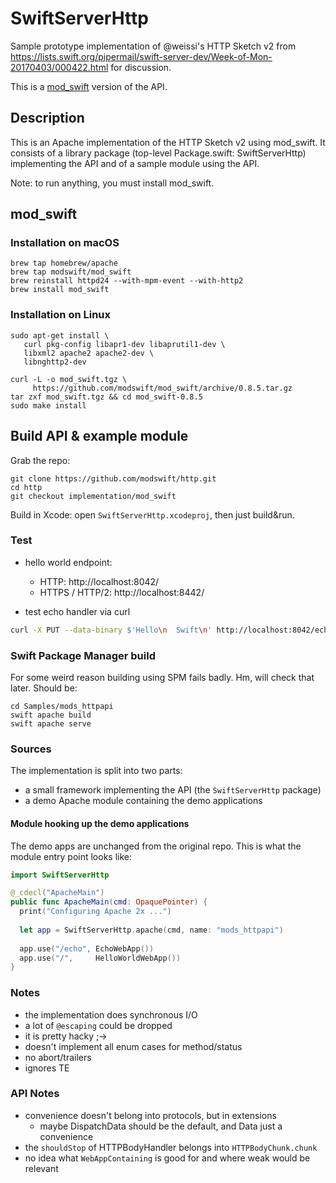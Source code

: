 # SwiftServerHttp

Sample prototype implementation of @weissi's HTTP Sketch v2 from https://lists.swift.org/pipermail/swift-server-dev/Week-of-Mon-20170403/000422.html for discussion.

This is a [mod_swift](http://mod-swift.org/) version of
the API.


## Description

This is an Apache implementation of the HTTP Sketch v2 using mod_swift. It consists
of a library package (top-level Package.swift: SwiftServerHttp) implementing the API
and of a sample module using the API.

Note: to run anything, you must install mod_swift.

## mod_swift

### Installation on macOS

```shell
brew tap homebrew/apache
brew tap modswift/mod_swift
brew reinstall httpd24 --with-mpm-event --with-http2
brew install mod_swift
```

### Installation on Linux

```
sudo apt-get install \
   curl pkg-config libapr1-dev libaprutil1-dev \
   libxml2 apache2 apache2-dev \
   libnghttp2-dev

curl -L -o mod_swift.tgz \
     https://github.com/modswift/mod_swift/archive/0.8.5.tar.gz
tar zxf mod_swift.tgz && cd mod_swift-0.8.5
sudo make install
```

## Build API & example module

Grab the repo:
```shell
git clone https://github.com/modswift/http.git
cd http
git checkout implementation/mod_swift
```

Build in Xcode: open `SwiftServerHttp.xcodeproj`, then just build&run.

### Test

- hello world endpoint:
  - HTTP:           http://localhost:8042/
  - HTTPS / HTTP/2: http://localhost:8442/

- test echo handler via curl

```sh
curl -X PUT --data-binary $'Hello\n  Swift\n' http://localhost:8042/echo
```

### Swift Package Manager build

For some weird reason building using SPM fails badly.
Hm, will check that later.
Should be:
```shell
cd Samples/mods_httpapi
swift apache build
swift apache serve
```

### Sources

The implementation is split into two parts:
- a small framework implementing the API (the `SwiftServerHttp` package)
- a demo Apache module containing the demo applications

#### Module hooking up the demo applications

The demo apps are unchanged from the original repo. This is what the module
entry point looks like:

```swift
import SwiftServerHttp

@_cdecl("ApacheMain")
public func ApacheMain(cmd: OpaquePointer) {
  print("Configuring Apache 2x ...")
  
  let app = SwiftServerHttp.apache(cmd, name: "mods_httpapi")
  
  app.use("/echo", EchoWebApp())
  app.use("/",     HelloWorldWebApp())
}
```

### Notes

- the implementation does synchronous I/O
- a lot of `@escaping` could be dropped
- it is pretty hacky ;->
- doesn't implement all enum cases for method/status
- no abort/trailers
- ignores TE

### API Notes

- convenience doesn't belong into protocols, but in extensions
  - maybe DispatchData should be the default, and Data just a convenience 
- the `shouldStop` of HTTPBodyHandler belongs into `HTTPBodyChunk.chunk`
- no idea what `WebAppContaining` is good for and where weak would be relevant

